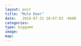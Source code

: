 ```yaml
---
layout: post
title: "Mule Deer"
date:   2018-07-31 10:07:03 -0600
categories:
type: biggame
image:
map:
---
```


